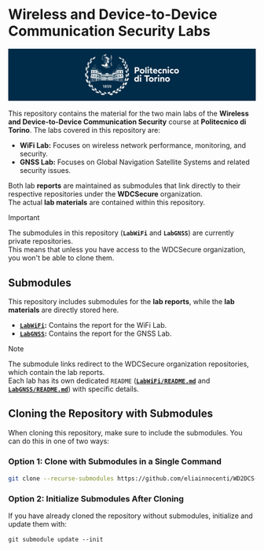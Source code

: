 # Wireless and Device-to-Device Communication Security Labs

![polito](resources/logo_polito.jpg)

This repository contains the material for the two main labs of the **Wireless and Device-to-Device Communication Security** course at **Politecnico di Torino**. The labs covered in this repository are:

- **WiFi Lab:** Focuses on wireless network performance, monitoring, and security.
- **GNSS Lab:** Focuses on Global Navigation Satellite Systems and related security issues.

Both lab **reports** are maintained as submodules that link directly to their respective repositories under the **WDCSecure** organization.  
The actual **lab materials** are contained within this repository.

> [!IMPORTANT]  
> The submodules in this repository (**`LabWiFi`** and **`LabGNSS`**) are currently private repositories.  
> This means that unless you have access to the WDCSecure organization, you won't be able to clone them.

## Submodules

This repository includes submodules for the **lab reports**, while the **lab materials** are directly stored here.

- [**`LabWiFi`**](https://github.com/WDCSecure/LabWiFi)**:** Contains the report for the WiFi Lab.
- [**`LabGNSS`**](https://github.com/WDCSecure/LabGNSS)**:** Contains the report for the GNSS Lab.

> [!NOTE]  
> The submodule links redirect to the WDCSecure organization repositories, which contain the lab reports.  
> Each lab has its own dedicated `README` ([**`LabWiFi/README.md`**](https://github.com/WDCSecure/LabWiFi/blob/main/README.md) and [**`LabGNSS/README.md`**](https://github.com/WDCSecure/LabGNSS/blob/main/README.md)) with specific details.

## Cloning the Repository with Submodules

When cloning this repository, make sure to include the submodules. You can do this in one of two ways:

### Option 1: Clone with Submodules in a Single Command

```bash
git clone --recurse-submodules https://github.com/eliainnocenti/WD2DCS-Laboratories.git
```

### Option 2: Initialize Submodules After Cloning

If you have already cloned the repository without submodules, initialize and update them with:

```
git submodule update --init
```
